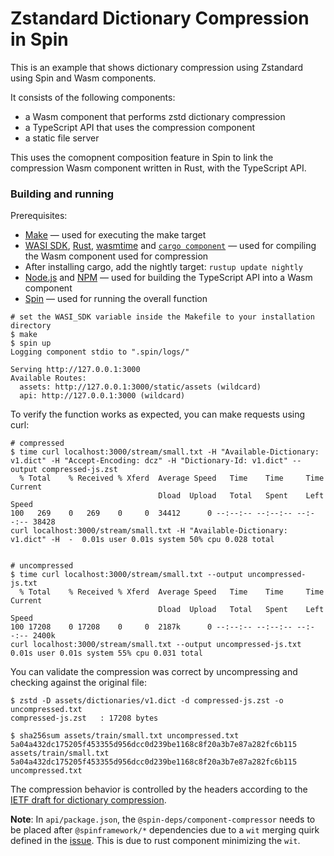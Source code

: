 # Zstandard Dictionary Compression in Spin

This is an example that shows dictionary compression using Zstandard using Spin and Wasm components.

It consists of the following components:

* a Wasm component that performs zstd dictionary compression
* a TypeScript API that uses the compression component 
* a static file server

This uses the comopnent composition feature in Spin to link the compression Wasm component written in Rust, with the
TypeScript API.


### Building and running

Prerequisites:

* [Make](https://www.gnu.org/software/make/) — used for executing the make target
* [WASI SDK](https://github.com/WebAssembly/wasi-sdk), [Rust](https://www.rust-lang.org/tools/install), [wasmtime](https://wasmtime.dev/) and [`cargo component`](https://github.com/bytecodealliance/cargo-component)  — used for compiling the Wasm component used for compression
* After installing cargo, add the nightly target: `rustup update nightly`
* [Node.js](https://nodejs.org/en) and [NPM](https://www.npmjs.com/) — used for building the TypeScript API into a Wasm component
* [Spin](https://github.com/fermyon/spin) — used for running the overall function

```
# set the WASI_SDK variable inside the Makefile to your installation directory
$ make
$ spin up
Logging component stdio to ".spin/logs/"

Serving http://127.0.0.1:3000
Available Routes:
  assets: http://127.0.0.1:3000/static/assets (wildcard)
  api: http://127.0.0.1:3000 (wildcard)
```

To verify the function works as expected, you can make requests using curl:

```
# compressed
$ time curl localhost:3000/stream/small.txt -H "Available-Dictionary: v1.dict" -H "Accept-Encoding: dcz" -H "Dictionary-Id: v1.dict" --output compressed-js.zst
  % Total    % Received % Xferd  Average Speed   Time    Time     Time  Current
                                 Dload  Upload   Total   Spent    Left  Speed
100   269    0   269    0     0  34412      0 --:--:-- --:--:-- --:--:-- 38428
curl localhost:3000/stream/small.txt -H "Available-Dictionary: v1.dict" -H  -  0.01s user 0.01s system 50% cpu 0.028 total


# uncompressed
$ time curl localhost:3000/stream/small.txt --output uncompressed-js.txt
  % Total    % Received % Xferd  Average Speed   Time    Time     Time  Current
                                 Dload  Upload   Total   Spent    Left  Speed
100 17208    0 17208    0     0  2187k      0 --:--:-- --:--:-- --:--:-- 2400k
curl localhost:3000/stream/small.txt --output uncompressed-js.txt  0.01s user 0.01s system 55% cpu 0.031 total
```

You can validate the compression was correct by uncompressing and checking against the original file:

```
$ zstd -D assets/dictionaries/v1.dict -d compressed-js.zst -o uncompressed.txt
compressed-js.zst   : 17208 bytes

$ sha256sum assets/train/small.txt uncompressed.txt
5a04a432dc175205f453355d956dcc0d239be1168c8f20a3b7e87a282fc6b115  assets/train/small.txt
5a04a432dc175205f453355d956dcc0d239be1168c8f20a3b7e87a282fc6b115  uncompressed.txt
```

The compression behavior is controlled by the headers according to the [IETF draft for dictionary compression](https://datatracker.ietf.org/doc/html/draft-ietf-httpbis-compression-dictionary-19).

**Note**: In `api/package.json`, the `@spin-deps/component-compressor` needs to be placed after `@spinframework/*` dependencies due to a `wit` merging quirk defined in the [issue](https://github.com/bytecodealliance/wasm-tools/issues/1897). This is due to rust component minimizing the `wit`. 